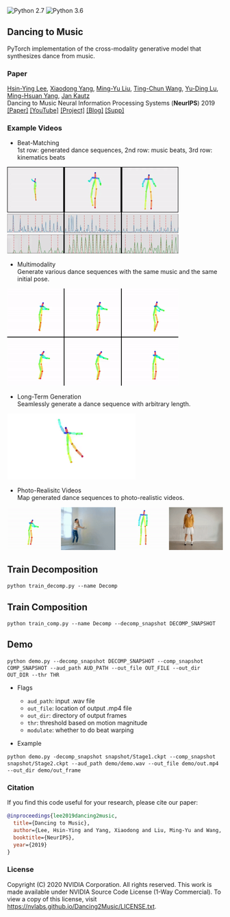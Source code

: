 ![Python 2.7](https://img.shields.io/badge/python-2.7-green.svg)
![Python 3.6](https://img.shields.io/badge/python-3.6-green.svg)
## Dancing to Music
PyTorch implementation of the cross-modality generative model that synthesizes dance from music.


### Paper 
[Hsin-Ying Lee](http://vllab.ucmerced.edu/hylee/), [Xiaodong Yang](https://xiaodongyang.org/), [Ming-Yu Liu](http://mingyuliu.net/), [Ting-Chun Wang](https://tcwang0509.github.io/), [Yu-Ding Lu](https://jonlu0602.github.io/), [Ming-Hsuan Yang](https://faculty.ucmerced.edu/mhyang/), [Jan Kautz](http://jankautz.com/)  
Dancing to Music
Neural Information Processing Systems (**NeurIPS**) 2019     
[[Paper]](https://arxiv.org/abs/1911.02001) [[YouTube]](https://youtu.be/-e9USqfwZ4A) [[Project]](http://vllab.ucmerced.edu/hylee/Dancing2Music/script.txt) [[Blog]](https://news.developer.nvidia.com/nvidia-dance-to-music-neurips/) [[Supp]](http://xiaodongyang.org/publications/papers/dance2music-supp-neurips19.pdf)

### Example Videos
- Beat-Matching     
1st row: generated dance sequences, 2nd row: music beats, 3rd row: kinematics beats         
<p align='left'>
  <img src='imgs/example.gif' width='400'/>
</p>

- Multimodality    
Generate various dance sequences with the same music and the same initial pose. 
<p align='left'>
  <img src='imgs/multimodal.gif' width='400'/>
</p>

- Long-Term Generation    
Seamlessly generate a dance sequence with arbitrary length. 
<p align='left'>
  <kbd>
   <img src='imgs/long.gif' width='300'/>
  </kbd>
</p>

- Photo-Realisitc Videos    
Map generated dance sequences to photo-realistic videos.
<p align='left'>
  <img src='imgs/v2v.gif' width='800'/>
</p>


## Train Decomposition 
```
python train_decomp.py --name Decomp
```

## Train Composition 
```
python train_comp.py --name Decomp --decomp_snapshot DECOMP_SNAPSHOT
```

## Demo
```
python demo.py --decomp_snapshot DECOMP_SNAPSHOT --comp_snapshot COMP_SNAPSHOT --aud_path AUD_PATH --out_file OUT_FILE --out_dir OUT_DIR --thr THR
```
- Flags
  - `aud_path`: input .wav file
  - `out_file`: location of output .mp4 file
  - `out_dir`: directory of output frames
  - `thr`: threshold based on motion magnitude
  - `modulate`: whether to do beat warping

- Example
```
python demo.py -decomp_snapshot snapshot/Stage1.ckpt --comp_snapshot snapshot/Stage2.ckpt --aud_path demo/demo.wav --out_file demo/out.mp4 --out_dir demo/out_frame
```


### Citation
If you find this code useful for your research, please cite our paper:
```bibtex
@inproceedings{lee2019dancing2music,
  title={Dancing to Music},
  author={Lee, Hsin-Ying and Yang, Xiaodong and Liu, Ming-Yu and Wang, Ting-Chun and Lu, Yu-Ding and Yang, Ming-Hsuan and Kautz, Jan},
  booktitle={NeurIPS},
  year={2019}
}
```

### License
Copyright (C) 2020 NVIDIA Corporation. All rights reserved. This work is made available under NVIDIA Source Code License (1-Way Commercial). To view a copy of this license, visit https://nvlabs.github.io/Dancing2Music/LICENSE.txt. 
